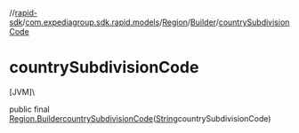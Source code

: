 //[rapid-sdk](../../../../index.md)/[com.expediagroup.sdk.rapid.models](../../index.md)/[Region](../index.md)/[Builder](index.md)/[countrySubdivisionCode](country-subdivision-code.md)

# countrySubdivisionCode

[JVM]\

public final [Region.Builder](index.md)[countrySubdivisionCode](country-subdivision-code.md)([String](https://docs.oracle.com/javase/8/docs/api/java/lang/String.html)countrySubdivisionCode)
